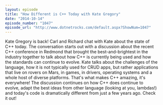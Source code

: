 ```yaml
---
layout: episode
title: "How Different is C++ Today with Kate Gregory"
date: "2014-10-14"
episode_number: "1047"
episode_url: "http://www.dotnetrocks.com/default.aspx?ShowNum=1047"
---
```


Kate Gregory is back! Carl and Richard chat with Kate about the state of C++ today. The conversation starts out with a discussion about the recent C++ conference in Redmond that brought the best-and-brightest in the industry together to talk about how C++ is currently being used and how the standards can continue to evolve. Kate talks about the challenges of the language, how it is not typically used for CRUD apps, but rather applications that live on rovers on Mars, in games, in drivers, operating systems and a whole host of diverse platforms. That's what makes C++ amazing, it's everywhere! The discussion continues on how C++ does continue to evolve, adapt the best ideas from other language (looking at you, lambdas!) and today's code is dramatically different from just a few years ago. Check it out!
